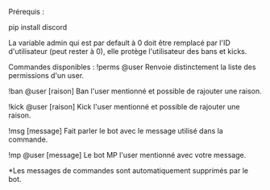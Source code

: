 Prérequis :

pip install discord


La variable admin qui est par default à 0 doit être remplacé par l'ID d'utilisateur (peut rester à 0), elle protège l'utilisateur des bans et kicks.


Commandes disponibles :
!perms @user
Renvoie distinctement la liste des permissions d'un user.

!ban @user [raison]
Ban l'user mentionné et possible de rajouter une raison.

!kick @user [raison]
Kick l'user mentionné et possible de rajouter une raison.

!msg [message]
Fait parler le bot avec le message utilisé dans la commande.

!mp @user [message]
Le bot MP l'user mentionné avec votre message.



*Les messages de commandes sont automatiquement supprimés par le bot.
